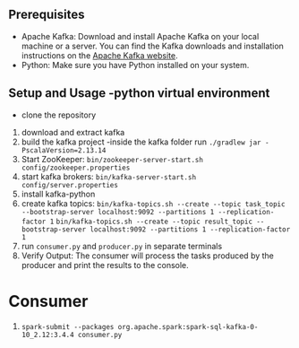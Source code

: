 ## Prerequisites

- Apache Kafka: Download and install Apache Kafka on your local machine or a server. You can find the Kafka downloads and installation instructions on the [Apache Kafka website](https://kafka.apache.org/downloads).
- Python: Make sure you have Python installed on your system.

## Setup and Usage -python virtual environment
- clone the repository
1. download and extract kafka
2. build the kafka project -inside the kafka folder run ```./gradlew jar -PscalaVersion=2.13.14```
3. Start ZooKeeper: ```bin/zookeeper-server-start.sh config/zookeeper.properties```
4. start kafka brokers: ```bin/kafka-server-start.sh config/server.properties```
5. install kafka-python
6. create kafka topics:
    ```bin/kafka-topics.sh --create --topic task_topic --bootstrap-server localhost:9092 --partitions 1 --replication-factor 1```
    ```bin/kafka-topics.sh --create --topic result_topic --bootstrap-server localhost:9092 --partitions 1 --replication-factor 1```
7. run ```consumer.py``` and ```producer.py``` in separate terminals
8. Verify Output: The consumer will process the tasks produced by the producer and print the results to the console.

# Consumer 
1. ```spark-submit --packages org.apache.spark:spark-sql-kafka-0-10_2.12:3.4.4 consumer.py```